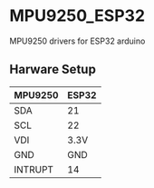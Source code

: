 # MPU9250_ESP32
MPU9250 drivers for ESP32 arduino

## Harware Setup

| MPU9250  | ESP32 |
| - | - |
| SDA | 21 |
| SCL | 22 |
| VDI | 3.3V |
| GND | GND |
| INTRUPT | 14 |
